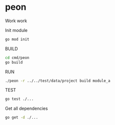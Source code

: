 # peon

Work work

Init module
```bash
go mod init
```

BUILD
```bash
cd cmd/peon
go build
```

RUN
```bash
./peon -r ../../test/data/project build module_a
```

TEST
```bash
go test ./...
```

Get all dependencies
```bash
go get -d ./...
```
